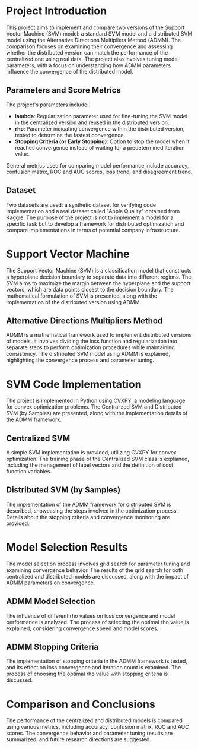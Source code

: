 # Project Introduction

This project aims to implement and compare two versions of the Support Vector Machine (SVM) model: a standard SVM model and a distributed SVM model using the Alternative Directions Multipliers Method (ADMM). The comparison focuses on examining their convergence and assessing whether the distributed version can match the performance of the centralized one using real data. The project also involves tuning model parameters, with a focus on understanding how ADMM parameters influence the convergence of the distributed model.

## Parameters and Score Metrics

The project's parameters include:
- **lambda**: Regularization parameter used for fine-tuning the SVM model in the centralized version and reused in the distributed version.
- **rho**: Parameter indicating convergence within the distributed version, tested to determine the fastest convergence.
- **Stopping Criteria (or Early Stopping)**: Option to stop the model when it reaches convergence instead of waiting for a predetermined iteration value.

General metrics used for comparing model performance include accuracy, confusion matrix, ROC and AUC scores, loss trend, and disagreement trend.

## Dataset

Two datasets are used: a synthetic dataset for verifying code implementation and a real dataset called "Apple Quality" obtained from Kaggle. The purpose of the project is not to implement a model for a specific task but to develop a framework for distributed optimization and compare implementations in terms of potential company infrastructure.

# Support Vector Machine

The Support Vector Machine (SVM) is a classification model that constructs a hyperplane decision boundary to separate data into different regions. The SVM aims to maximize the margin between the hyperplane and the support vectors, which are data points closest to the decision boundary. The mathematical formulation of SVM is presented, along with the implementation of the distributed version using ADMM.

## Alternative Directions Multipliers Method

ADMM is a mathematical framework used to implement distributed versions of models. It involves dividing the loss function and regularization into separate steps to perform optimization procedures while maintaining consistency. The distributed SVM model using ADMM is explained, highlighting the convergence process and parameter tuning.

# SVM Code Implementation

The project is implemented in Python using CVXPY, a modeling language for convex optimization problems. The Centralized SVM and Distributed SVM (by Samples) are presented, along with the implementation details of the ADMM framework.

## Centralized SVM

A simple SVM implementation is provided, utilizing CVXPY for convex optimization. The training phase of the Centralized SVM class is explained, including the management of label vectors and the definition of cost function variables.

## Distributed SVM (by Samples)

The implementation of the ADMM framework for distributed SVM is described, showcasing the steps involved in the optimization process. Details about the stopping criteria and convergence monitoring are provided.

# Model Selection Results

The model selection process involves grid search for parameter tuning and examining convergence behavior. The results of the grid search for both centralized and distributed models are discussed, along with the impact of ADMM parameters on convergence.

## ADMM Model Selection

The influence of different rho values on loss convergence and model performance is analyzed. The process of selecting the optimal rho value is explained, considering convergence speed and model scores.

## ADMM Stopping Criteria

The implementation of stopping criteria in the ADMM framework is tested, and its effect on loss convergence and iteration count is examined. The process of choosing the optimal rho value with stopping criteria is discussed.

# Comparison and Conclusions

The performance of the centralized and distributed models is compared using various metrics, including accuracy, confusion matrix, ROC and AUC scores. The convergence behavior and parameter tuning results are summarized, and future research directions are suggested.
